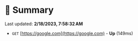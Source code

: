 # 📖 Summary
Last updated: **2/18/2023, 7:58:32 AM**

- `GET` [https://google.com](https://google.com) - **Up** (149ms)
